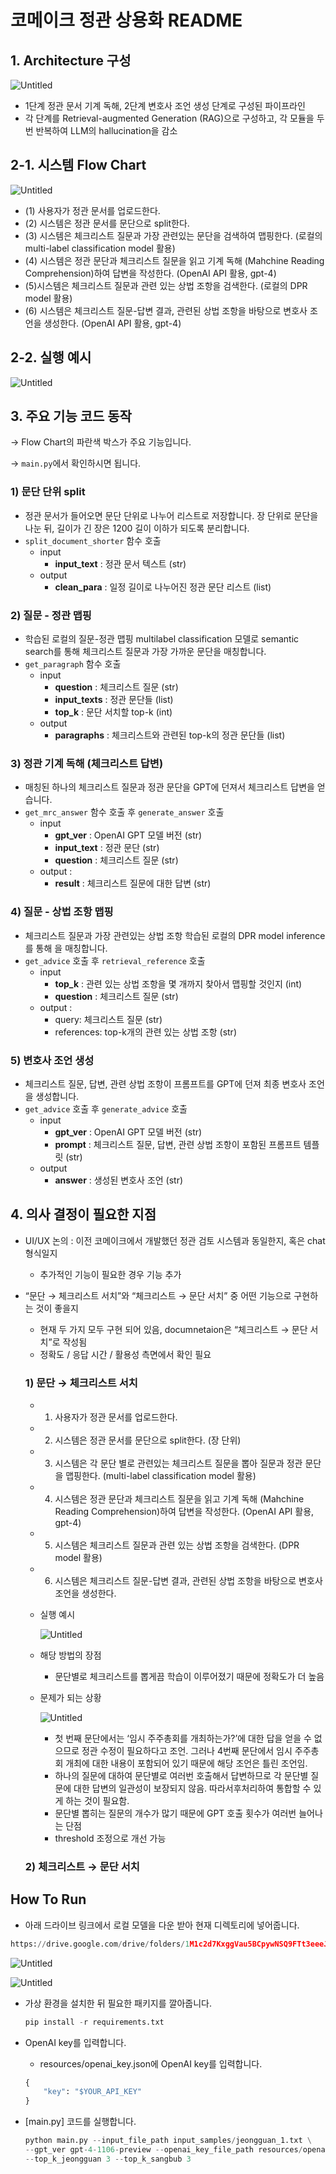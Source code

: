 # 코메이크 정관 상용화 README

## 1. Architecture 구성

![Untitled](images/architecture.png)

- 1단계 정관 문서 기계 독해, 2단계 변호사 조언 생성 단계로 구성된 파이프라인
- 각 단계를 Retrieval-augmented Generation (RAG)으로 구성하고, 각 모듈을 두 번 반복하여 LLM의 hallucination을 감소

## 2-1. 시스템 Flow Chart

![Untitled](images/flow_chart.png)

- (1) 사용자가 정관 문서를 업로드한다.
- (2) 시스템은 정관 문서를 문단으로 split한다.
- (3) 시스템은 체크리스트 질문과 가장 관련있는 문단을 검색하여 맵핑한다. (로컬의 multi-label classification model 활용)
- (4) 시스템은 정관 문단과 체크리스트 질문을 읽고 기계 독해 (Mahchine Reading Comprehension)하여 답변을 작성한다. (OpenAI API 활용, gpt-4)
- (5)시스템은 체크리스트 질문과 관련 있는 상법 조항을 검색한다. (로컬의 DPR model 활용)
- (6) 시스템은 체크리스트 질문-답변 결과, 관련된 상법 조항을 바탕으로 변호사 조언을 생성한다.  (OpenAI API 활용, gpt-4)

## 2-2. 실행 예시

![Untitled](images/example2_2.png)

## 3. 주요 기능 코드 동작

→ Flow Chart의 파란색 박스가 주요 기능입니다.

→ `main.py`에서 확인하시면 됩니다.

### 1) 문단 단위 split

- 정관 문서가 들어오면 문단 단위로 나누어 리스트로 저장합니다. 장 단위로 문단을 나눈 뒤, 길이가 긴 장은 1200 길이 이하가 되도록 분리합니다.
- `split_document_shorter` 함수 호출
    - input
        - **input_text** : 정관 문서 텍스트 (str)
    - output
        - **clean_para** : 일정 길이로 나누어진 정관 문단 리스트 (list)
        

### 2) 질문 - 정관 맵핑

- 학습된 로컬의 질문-정관 맵핑 multilabel classification 모델로 semantic search를 통해 체크리스트 질문과 가장 가까운 문단을 매칭합니다.
- `get_paragraph` 함수 호출
    - input
        - **question** : 체크리스트 질문 (str)
        - **input_texts** : 정관 문단들 (list)
        - **top_k** :  문단 서치할 top-k (int)
    - output
        - **paragraphs** : 체크리스트와 관련된 top-k의 정관 문단들 (list)
        

### 3) 정관 기계 독해 (체크리스트 답변)

- 매칭된 하나의 체크리스트 질문과 정관 문단을 GPT에 던져서 체크리스트 답변을 얻습니다.
- `get_mrc_answer` 함수 호출 후 `generate_answer` 호출
    - input
        - **gpt_ver** : OpenAI GPT 모델 버전 (str)
        - **input_text**  : 정관 문단 (str)
        - **question** : 체크리스트 질문 (str)
    - output :
        - **result**  : 체크리스트 질문에 대한 답변 (str)
    

### 4) 질문 - 상법 조항 맵핑

- 체크리스트 질문과 가장 관련있는 상법 조항 학습된 로컬의 DPR model inference를 통해 을 매칭합니다.
- `get_advice` 호출 후 `retrieval_reference` 호출
    - input
        - **top_k** : 관련 있는 상법 조항을 몇 개까지 찾아서 맵핑할 것인지 (int)
        - **question** : 체크리스트 질문 (str)
    - output :
        - query: 체크리스트 질문 (str)
        - references: top-k개의 관련 있는 상법 조항 (str)
        

### 5) 변호사 조언 생성

- 체크리스트 질문, 답변, 관련 상법 조항이 프롬프트를 GPT에 던져 최종 변호사 조언을 생성합니다.
- `get_advice` 호출 후 `generate_advice` 호출
    - input
        - **gpt_ver** : OpenAI GPT 모델 버전 (str)
        - **prompt** : 체크리스트 질문, 답변, 관련 상법 조항이 포함된 프롬프트 템플릿 (str)
    - output
        - **answer** : 생성된 변호사 조언 (str)

## 4. 의사 결정이 필요한 지점

- UI/UX 논의 : 이전 코메이크에서 개발했던 정관 검토 시스템과 동일한지, 혹은 chat형식일지
    - 추가적인 기능이 필요한 경우 기능 추가
- “문단 → 체크리스트 서치”와 “체크리스트 → 문단 서치” 중 어떤 기능으로 구현하는 것이 좋을지
    - 현재 두 가지 모두 구현 되어 있음, documnetaion은 “체크리스트 → 문단 서치”로 작성됨
    - 정확도 / 응답 시간 / 활용성 측면에서 확인 필요
    
    ### 1) 문단 → 체크리스트 서치
    
    - 1) 사용자가 정관 문서를 업로드한다.
    - 2) 시스템은 정관 문서를 문단으로 split한다. (장 단위)
    - 3) 시스템은 각 문단 별로 관련있는 체크리스트 질문을 뽑아 질문과 정관 문단을 맵핑한다. (multi-label classification model 활용)
    - 4) 시스템은 정관 문단과 체크리스트 질문을 읽고 기계 독해 (Mahchine Reading Comprehension)하여 답변을 작성한다. (OpenAI API 활용, gpt-4)
    - 5) 시스템은 체크리스트 질문과 관련 있는 상법 조항을 검색한다. (DPR model 활용)
    - 6) 시스템은 체크리스트 질문-답변 결과, 관련된 상법 조항을 바탕으로 변호사 조언을 생성한다.
    
    - 실행 예시
        
        ![Untitled](https://prod-files-secure.s3.us-west-2.amazonaws.com/22ba537c-38ef-460d-b193-ccc86308fd98/ad5bd423-770b-4d06-a29f-e99dd69e2352/Untitled.png)
        
    
    - 해당 방법의 장점
        - 문단별로 체크리스트를 뽑게끔 학습이 이루어졌기 때문에 정확도가 더 높음
        
    - 문제가 되는 상황
        
        ![Untitled](https://prod-files-secure.s3.us-west-2.amazonaws.com/22ba537c-38ef-460d-b193-ccc86308fd98/3879c96d-cebe-4df0-8957-c73cab76f464/Untitled.png)
        
        - 첫 번째 문단에서는 ‘임시 주주총회를 개최하는가?’에 대한 답을 얻을 수 없으므로 정관 수정이 필요하다고 조언. 그러나 4번째 문단에서 임시 주주총회 개최에 대한 내용이 포함되어 있기 때문에 해당 조언은 틀린 조언임.
        - 하나의 질문에 대하여 문단별로 여러번 호출해서 답변하므로 각 문단별 질문에 대한 답변의 일관성이 보장되지 않음. 따라서후처리하여 통합할 수 있게 하는 것이 필요함.
        - 문단별 뽑히는 질문의 개수가 많기 때문에 GPT 호출 횟수가 여러번 늘어나는 단점
        - threshold 조정으로 개선 가능
        
    
    ### 2) 체크리스트 → 문단 서치



## How To Run

- 아래 드라이브 링크에서 로컬 모델을 다운 받아 현재 디렉토리에 넣어줍니다.

```python
https://drive.google.com/drive/folders/1M1c2d7KxggVau5BCpywNSQ9FTt3eeeJb?usp=sharing
```

![Untitled](images/Untitled.png)

![Untitled](images/Untitled%201.png)

- 가상 환경을 설치한 뒤 필요한 패키지를 깔아줍니다.
    
    ```python
    pip install -r requirements.txt
    ```
    

- OpenAI key를 입력합니다.
    - resources/openai_key.json에 OpenAI key를 입력합니다.
    
    ```python
    {
        "key": "$YOUR_API_KEY"
    }
    ```
    

- [main.py] 코드를 실행합니다.
    
    ```python
    python main.py --input_file_path input_samples/jeongguan_1.txt \
    --gpt_ver gpt-4-1106-preview --openai_key_file_path resources/openai_key.json \
    --top_k_jeongguan 3 --top_k_sangbub 3
    ```
